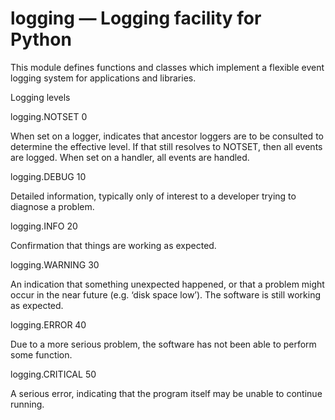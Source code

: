 # logging — Logging facility for Python

This module defines functions and classes which implement a flexible event logging system for applications and libraries.


Logging levels

logging.NOTSET 0

When set on a logger, indicates that ancestor loggers are to be consulted to determine the effective level. If that still resolves to NOTSET, then all events are logged. When set on a handler, all events are handled.

logging.DEBUG 10

Detailed information, typically only of interest to a developer trying to diagnose a problem.

logging.INFO 20

Confirmation that things are working as expected.

logging.WARNING 30

An indication that something unexpected happened, or that a problem might occur in the near future (e.g. ‘disk space low’). The software is still working as expected.

logging.ERROR 40

Due to a more serious problem, the software has not been able to perform some function.

logging.CRITICAL 50

A serious error, indicating that the program itself may be unable to continue running.

